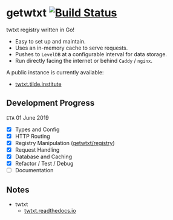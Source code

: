 # getwtxt [![Build Status](https://travis-ci.com/getwtxt/getwtxt.svg?branch=master)](https://travis-ci.com/getwtxt/getwtxt)

twtxt registry written in Go! 

* Easy to set up and maintain. 
* Uses an in-memory cache to serve requests.
* Pushes to `LevelDB` at a configurable interval for data storage. 
* Run directly facing the internet or behind `Caddy` / `nginx`.

A public instance is currently available:
* [twtxt.tilde.institute](https://twtxt.tilde.institute)

## Development Progress

`ETA` 01 June 2019


* [x] Types and Config
* [x] HTTP Routing
* [x] Registry Manipulation ([getwtxt/registry](https://github.com/getwtxt/registry))
* [x] Request Handling
* [x] Database and Caching
* [x] Refactor / Test / Debug
* [ ] Documentation

## Notes

* twtxt
  * [twtxt.readthedocs.io](https://twtxt.readthedocs.io)
